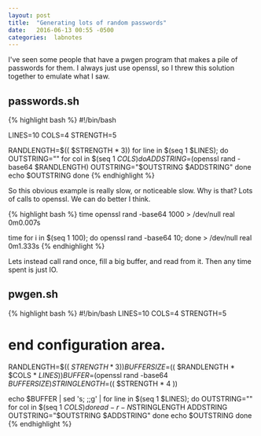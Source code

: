 ```yaml
---
layout: post
title:  "Generating lots of random passwords"
date:   2016-06-13 00:55 -0500
categories:  labnotes
---
```


I've seen some people that have a pwgen program that makes a pile of passwords for them. I always just use openssl, so I threw this solution together to emulate what I saw.

## passwords.sh
{% highlight bash %}
#!/bin/bash
 
LINES=10
COLS=4
STRENGTH=5
 
RANDLENGTH=$(( $STRENGTH * 3))
for line in $(seq 1 $LINES);
do
  OUTSTRING=""
  for col in $(seq 1 $COLS)
  do
    ADDSTRING=$(openssl rand -base64 $RANDLENGTH)
    OUTSTRING="$OUTSTRING $ADDSTRING"
  done
  echo $OUTSTRING
done
{% endhighlight %}

So this obvious example is really slow, or noticeable slow. Why is that? Lots of calls to openssl. We can do better I think.

{% highlight bash %}
time openssl rand -base64 1000 > /dev/null
real    0m0.007s

time for i in $(seq 1 100); do openssl rand -base64 10; done > /dev/null
real    0m1.333s
{% endhighlight %}

Lets instead call rand once, fill a big buffer, and read from it. Then any time spent is just IO.

## pwgen.sh
{% highlight bash %}
#!/bin/bash
LINES=10
COLS=4
STRENGTH=5
# end configuration area.         
                                                                     
RANDLENGTH=$(( $STRENGTH * 3))
BUFFERSIZE=$(( $RANDLENGTH * $COLS * $LINES))
BUFFER=$(openssl rand -base64 $BUFFERSIZE)
STRINGLENGTH=$(( $STRENGTH * 4 ))
 
echo $BUFFER |
sed 's; ;;g'  |
for line in $(seq 1 $LINES);
do
  OUTSTRING=""
  for col in $(seq 1 $COLS)
  do
    read -r -N$STRINGLENGTH ADDSTRING
    OUTSTRING="$OUTSTRING $ADDSTRING"
  done
  echo $OUTSTRING
done
{% endhighlight %}

